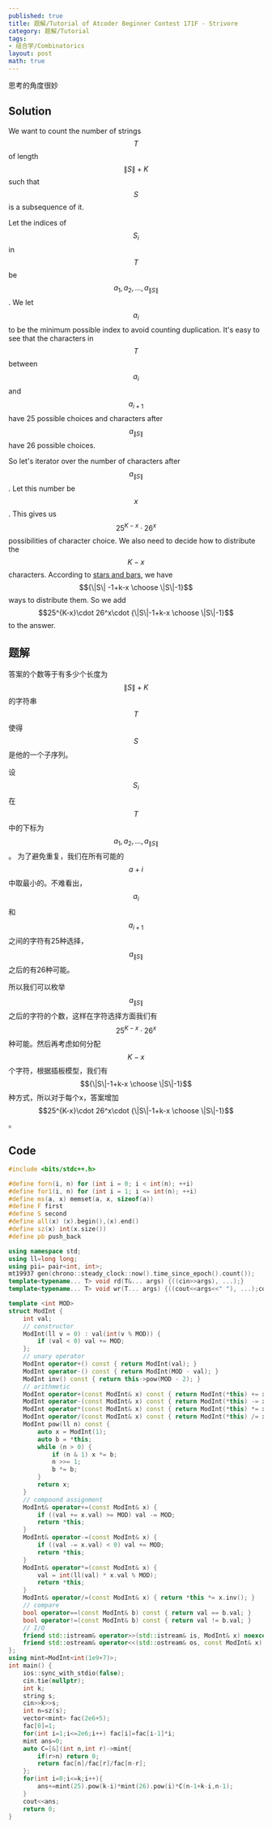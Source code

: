```yaml
---
published: true
title: 题解/Tutorial of Atcoder Beginner Contest 171F - Strivore
category: 题解/Tutorial
tags:
- 组合学/Combinatorics
layout: post
math: true
---
```

思考的角度很妙
<!-- more -->

## Solution

We want to count the number of strings $$T$$ of length $$\| S\|+K$$ such that $$S$$ is a subsequence of it.

Let the indices of $$S_i$$ in $$T$$ be $$a_1,a_2,\dots,a_{\|S\|}$$. We let $$a_i$$ to be the minimum possible index to avoid counting duplication. It's easy to see that the characters in $$T$$ between $$a_i$$ and $$a_{i+1}$$ have 25 possible choices and characters after $$a_{\|S\|}$$ have 26 possible choices.

So let's iterator over the number of characters after $$a_{\|S\|}$$. Let this number be $$x$$. This gives us $$25^{K-x}\cdot 26^x$$ possibilities of character choice. We also need to decide how to distribute the $$K-x$$ characters. According to [stars and bars](https://en.wikipedia.org/wiki/Stars_and_bars_%28combinatorics%29]), we have $${\|S\| -1+k-x \choose \|S\|-1}$$ ways to distribute them. So we add $$25^{K-x}\cdot 26^x\cdot {\|S\|-1+k-x \choose \|S\|-1}$$ to the answer.

## 题解

答案的个数等于有多少个长度为$$\|S\|+K$$的字符串$$T$$使得$$S$$是他的一个子序列。

设$$S_i$$在$$T$$中的下标为$$a_1,a_2,\dots,a_{\|S\|}$$。 为了避免重复，我们在所有可能的$$a+i$$中取最小的。不难看出，$$a_i$$和$$a_{i+1}$$之间的字符有25种选择，$$a_{\|S\|}$$之后的有26种可能。

所以我们可以枚举$$a_{\|S\|}$$之后的字符的个数，这样在字符选择方面我们有$$25^{K-x}\cdot 26^x$$种可能。然后再考虑如何分配$$K-x$$个字符，根据插板模型，我们有$${\|S\|-1+k-x \choose \|S\|-1}$$种方式，所以对于每个x，答案增加$$25^{K-x}\cdot 26^x\cdot {\|S\|-1+k-x \choose \|S\|-1}$$。

## Code
```cpp
#include <bits/stdc++.h>

#define forn(i, n) for (int i = 0; i < int(n); ++i)
#define for1(i, n) for (int i = 1; i <= int(n); ++i)
#define ms(a, x) memset(a, x, sizeof(a))
#define F first
#define S second
#define all(x) (x).begin(),(x).end()
#define sz(x) int(x.size())
#define pb push_back

using namespace std;
using ll=long long;
using pii= pair<int, int>;
mt19937 gen(chrono::steady_clock::now().time_since_epoch().count());
template<typename... T> void rd(T&... args) {((cin>>args), ...);}
template<typename... T> void wr(T... args) {((cout<<args<<" "), ...);cout<<endl;}

template <int MOD>
struct ModInt {
    int val;
    // constructor
    ModInt(ll v = 0) : val(int(v % MOD)) {
        if (val < 0) val += MOD;
    };
    // unary operator
    ModInt operator+() const { return ModInt(val); }
    ModInt operator-() const { return ModInt(MOD - val); }
    ModInt inv() const { return this->pow(MOD - 2); }
    // arithmetic
    ModInt operator+(const ModInt& x) const { return ModInt(*this) += x; }
    ModInt operator-(const ModInt& x) const { return ModInt(*this) -= x; }
    ModInt operator*(const ModInt& x) const { return ModInt(*this) *= x; }
    ModInt operator/(const ModInt& x) const { return ModInt(*this) /= x; }
    ModInt pow(ll n) const {
        auto x = ModInt(1);
        auto b = *this;
        while (n > 0) {
            if (n & 1) x *= b;
            n >>= 1;
            b *= b;
        }
        return x;
    }
    // compound assignment
    ModInt& operator+=(const ModInt& x) {
        if ((val += x.val) >= MOD) val -= MOD;
        return *this;
    }
    ModInt& operator-=(const ModInt& x) {
        if ((val -= x.val) < 0) val += MOD;
        return *this;
    }
    ModInt& operator*=(const ModInt& x) {
        val = int(ll(val) * x.val % MOD);
        return *this;
    }
    ModInt& operator/=(const ModInt& x) { return *this *= x.inv(); }
    // compare
    bool operator==(const ModInt& b) const { return val == b.val; }
    bool operator!=(const ModInt& b) const { return val != b.val; }
    // I/O
    friend std::istream& operator>>(std::istream& is, ModInt& x) noexcept { return is >> x.val; }
    friend std::ostream& operator<<(std::ostream& os, const ModInt& x) noexcept { return os << x.val; }
};
using mint=ModInt<int(1e9+7)>;
int main() {
    ios::sync_with_stdio(false);
    cin.tie(nullptr);
    int k;
    string s;
    cin>>k>>s;
    int n=sz(s);
    vector<mint> fac(2e6+5);
    fac[0]=1;
    for(int i=1;i<=2e6;i++) fac[i]=fac[i-1]*i;
    mint ans=0;
    auto C=[&](int n,int r)->mint{
        if(r>n) return 0;
        return fac[n]/fac[r]/fac[n-r];
    };
    for(int i=0;i<=k;i++){
        ans+=mint(25).pow(k-i)*mint(26).pow(i)*C(n-1+k-i,n-1);
    }
    cout<<ans;
    return 0;
}
```